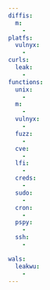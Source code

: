 ```yaml
---
diffis:
  m:
    -
platfs:
  vulnyx:
    -
curls:
  leak:
    -
functions:
  unix:
    -
  m:
    -
  vulnyx:
    -
  fuzz:
    -
  cve:
    -
  lfi:
    -
  creds:
    -
  sudo:
    -
  cron:
    -
  pspy:
    -
  ssh:
    -

wals:
  leakwu:
    -
---
```

